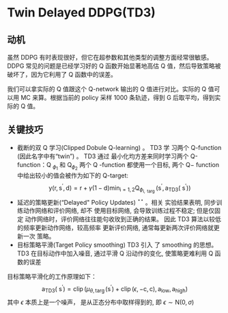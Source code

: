 # Twin Delayed DDPG(TD3)

## 动机

虽然 DDPG 有时表现很好，但它在超参数和其他类型的调整方面经常很敏感。DDPG 常见的问题是已经学习好的 Q 函数开始显著地高估 Q 值，然后导致策略被破坏了，因为它利用了 Q 函数中的误差。

我们可以拿实际的 Q 值跟这个 Q-network 输出的 Q 值进行对比。实际的 Q 值可以用 MC 来算。根据当前的 policy 采样 1000 条轨迹，得到 G 后取平均，得到实际的 Q 值。

## 关键技巧

- 截断的双 Q 学习(Clipped Dobule Q-learning) 。 TD3 学
习两个 Q-function (因此名字中有“twin”) 。 TD3 通过
最小化均方差来同时学习两个 Q-function：Q $_{\phi_{1}}$ 和 $\mathrm{Q}_{\phi_{2}}$ 两个 $\mathrm{Q}$ -function 都使用一个目标, 两个 $\mathrm{Q}-$ function 中给出较小的值会被作为如下的 Q-target:
$$
\mathrm{y}\left(\mathrm{r}, \mathrm{s}^{\prime}, \mathrm{d}\right)=\mathrm{r}+\gamma(1-\mathrm{d}) \min _{\mathrm{i}=1,2} \mathrm{Q}_{\phi_{\mathrm{i}, \text { targ }}}\left(\mathrm{s}^{\prime}, \mathrm{a}_{\mathrm{TD} 3}\left(\mathrm{~s}^{\prime}\right)\right)
$$
- 延迟的策略更新(“Delayed" Policy Updates) $^{\star \star}$ 。相关 实验结果表明, 同步训练动作网络和评价网络, 却不 使用目标网络, 会导致训练过程不稳定; 但是仅固定
动作网络时，评价网络往往能句收玫到正确的结果。 因此 TD3 算法以较低的频率更新动作网络，较高频率 更新评价网络, 通常每更新两次评价网络就更新一次
策略。
- 目标策略平滑(Target Policy smoothing)  TD3 引入 了 smoothing 的思想。TD3 在目标动作中加入噪音, 通过平滑 Q 沿动作的变化, 使策略更难利用 Q 函数的误差

目标策略平滑化的工作原理如下：
$$
\mathrm{a}_{\mathrm{TD} 3}\left(\mathrm{~s}^{\prime}\right)=\operatorname{clip}\left(\mu_{\theta, \operatorname{targ}}\left(\mathrm{s}^{\prime}\right)+\operatorname{clip}(\epsilon,-\mathrm{c}, \mathrm{c}), \mathrm{a}_{\mathrm{low}}, \mathrm{a}_{\mathrm{high}}\right)
$$
其中 $\epsilon$ 本质上是一个噪声， 是从正态分布中取样得到的, 即 $\epsilon \sim \mathrm{N}(0, \sigma)$



[1]: https://datawhalechina.github.io/leedeeprl-notes/#/chapter12/chapter12?id=exploration-vs-exploitation
